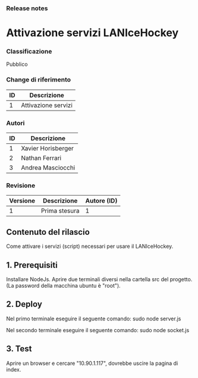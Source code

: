 ### Release notes

# Attivazione servizi LANIceHockey

### Classificazione
Pubblico

### Change di riferimento
|ID      | Descrizione                               |
|---------------|--------------------------------------|
| 1 | Attivazione servizi |

### Autori
|ID      | Descrizione                               |
|---------------|--------------------------------------|
| 1 | Xavier Horisberger |
| 2 | Nathan Ferrari |
| 3 | Andrea Masciocchi |

### Revisione
| Versione | Descrizione | Autore (ID) |
|---------------|----------------- |---------------------|
| 1 | Prima stesura | 1 |

## Contenuto del rilascio
Come attivare i servizi (script) necessari per usare il LANIceHockey.

## 1. Prerequisiti
Installare NodeJs. Aprire due terminali diversi nella cartella src del progetto. (La password della macchina ubuntu è "root").

## 2. Deploy
Nel primo terminale eseguire il seguente comando:
sudo node server.js

Nel secondo terminale eseguire il seguente comando:
sudo node socket.js

## 3. Test
Aprire un browser e cercare "10.90.1.117", dovrebbe uscire la pagina di index.